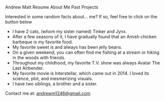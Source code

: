 <!-- Header: links to other pages as well -->
Andrew Matt
Resume
About Me
Past Projects

<!-- Main content -->

Interested in some random facts about... me? If so, feel free to click on the button below

<!-- Random facts below -->
- I have 2 cats, (whom my sister named) Tinker and Jynx.
- After a few seasons of it, I have gradually found that an Amish chicken barbeque is my favorite food.
- My favorite sweet is and always has been jelly beans.
- On a given weekend, you can often find me fishing at a stream or hiking in the woods with friends.
- Throughout my childhood, my favorite T.V. show was always Avatar The Last Airbender.
- My favorite movie is Interstellar, which came out in 2014. I loved its science, plot, and mesmerizing visuals.
- I have two siblings, a brother and a sister.


<!-- Footer -->
Contact me at: andrewm1246@gmail.com
